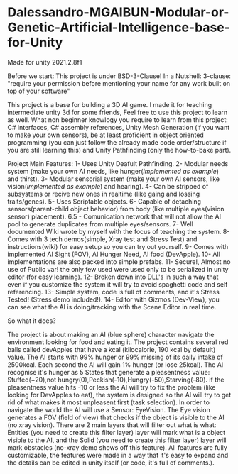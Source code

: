 # Dalessandro-MGAIBUN-Modular-or-Genetic-Artificial-Intelligence-base-for-Unity
Made for unity 2021.2.8f1

Before we start: This project is under BSD-3-Clause!
In a Nutshell: 3-clause: "require your permission before mentioning your name for any work built on top of your software"

This project is a base for building a 3D AI game. I made it for teaching intermediate unity 3d for some friends, Feel free to use this project to learn as well.
What non beginner knowlogy you require to learn from this project: C# interfaces, C# assembly references, Unity Mesh Generation (if you want to make your own sensors),
be at least proficient in object oriented programming (you can just follow the already made code order/structure if you are still learning this) and Unity Pathfinding
(only the how-to-bake part).

Project Main Features:
  1- Uses Unity Deafult Pathfinding.
  2- Modular needs system (make your own AI needs, like hunger(*implemented as example*) and thirst).
  3- Modular sensorial system (make your own AI sensors, like vision(*implemented as example*) and hearing).
  4- Can be stripped of subsystems or recive new ones in realtime (like gaing and lossing traits/genes).
  5- Uses Scriptable objects.
  6- Capable of detaching sensors(parent-child object behavior) from body (like multiple eyes(vision sensor) placement).
  6.5 - Comunication network that will not allow the AI pool to generate duplicates from multiple eyes/sensors.
  7- Well documented Wiki wrote by myself with the focus of teaching the system.
  8- Comes with 3 tech demos(simple, Xray test and Stress Test) and instructions(wiki) for easy setup so you can try out yourself.
  9- Comes with implemented AI Sight (FOV), AI Hunger Need, AI food (DevApple).
  10- All implementations are also packed into simple prefabs.
  11- Secure!, Almost no use of Public var! the only few used were used only to be serialized in unity editor (for easy learning).
  12- Broken down into DLL's in such a way that even if you customize the system it will try to avoid spaghetti code and self referencing.
  13- Simple system, code is full of comments, and it's Stress Tested! (Stress demo included!).
  14- Editor with Gizmos (Dev-View), you can see what the AI is doing/tracking with the Scene Editor in real time.
 
 So what it does?
 
 The project is about making an AI (blue sphere) character navigate the environment looking for food and eating it. The project contains several red balls called devApples
that have a kcal (kilocalorie, 190 kcal by default) value. The AI starts with 99% hunger or 99% missing of its daily intake of 2500kcal. Each second the AI will gain 1%
hunger (or lose 25kcal). The AI recognise it's hunger as 5 States that generate a pleasentness value: Stuffed(+20),not hungry(0),Peckish(-10),Hungry(-50),Starving(-80).
if the pleasentness value hits -10 or less the AI will try to fix the problem (like looking for DevApples to eat), the system is designed so the AI will try to get rid of
what makes it most unpleasent first (task selection). In order to navigate the world the AI will use a Sensor: EyeVision. The Eye vision generates a FOV (field of view) 
that checks if the object is visible to the AI (no xray vision). There are 2 main layers that will filter out what is what: Entities (you need to create this filter layer) 
layer will mark what is a object visible to the AI, and the Solid (you need to create this filter layer) layer will mark obstacles (no-xray demo shows off this feature).
All features are fully customizable, the features were made in a way that it's easy to expand and the details can be edited in unity itself (or code, it's full of comments.).  

